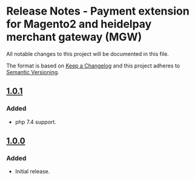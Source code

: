 # Release Notes - Payment extension for Magento2 and heidelpay merchant gateway (MGW)
All notable changes to this project will be documented in this file.

The format is based on [Keep a Changelog](http://keepachangelog.com/en/1.0.0/) and this project adheres to [Semantic Versioning](http://semver.org/spec/v2.0.0.html).
## [1.0.1][1.0.1]
### Added
* php 7.4 support.
## [1.0.0][1.0.0]
### Added
*   Initial release.

[1.0.0]: https://github.com/heidelpay/magento2-merchant-gateway/tree/1.0.0
[1.0.1]: https://github.com/heidelpay/magento2-merchant-gateway/compare/1.0.0..1.0.1
